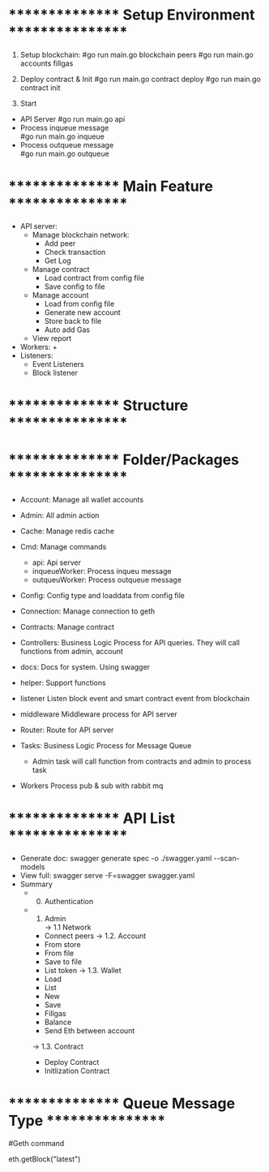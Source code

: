 # **************  Setup Environment ***************
1. Setup blockchain:
  #go run main.go  blockchain peers
  #go run main.go  accounts fillgas
2. Deploy contract & Init
  #go run main.go  contract deploy
  #go run main.go  contract init

3. Start
  + API Server
   #go run main.go  api
  + Process inqueue message  
  #go run main.go  inqueue
  + Process outqueue message  
  #go run main.go  outqueue
# **************  Main Feature ***************
- API server:
  + Manage blockchain network:
    - Add peer
    - Check transaction
    - Get Log
  + Manage contract
    - Load contract from config file
    - Save config to file
  + Manage account
    - Load from config file
    - Generate new account  
    - Store back to file
    - Auto add Gas
  + View report
- Workers:
  +  
- Listeners:
  +  Event Listeners
  +  Block listener
# **************  Structure ***************

# **************  Folder/Packages ***************
+ Account:
  Manage all wallet accounts
+ Admin:
  All admin action
+ Cache:
  Manage redis cache
+ Cmd: Manage commands
    + api: Api server
    + inqueueWorker: Process inqueu message
    + outqueuWorker: Process outqueue message
+ Config:
  Config type and loaddata from config file
+ Connection:
  Manage connection to geth
+ Contracts:
  Manage contract
+ Controllers:
  Business Logic Process for API queries. They will call functions from admin, account
+ docs:
  Docs for system. Using swagger
+ helper:
  Support functions
+ listener
  Listen block event and smart contract event from blockchain
+ middleware
  Middleware process for API server
+ Router: Route for API server
+ Tasks:
  Business Logic Process for Message Queue
    + Admin task will call function from contracts and admin to process task

+ Workers
  Process pub & sub with rabbit mq

# **************  API List  ***************
+ Generate doc:  swagger generate spec -o ./swagger.yaml --scan-models
+ View full: swagger serve -F=swagger swagger.yaml
+ Summary
    + 0. Authentication
    + 1. Admin  
      -> 1.1 Network
        + Connect peers
      ->  1.2. Account
        + From store
        + From file
        + Save to file
        + List token
      ->  1.3. Wallet
        + Load
        + List
        + New
        + Save
        + Fillgas
        + Balance
        + Send Eth between account

      ->  1.3. Contract
        + Deploy Contract
        + Initlization Contract

# **************  Queue Message Type  ***************


#Geth command

eth.getBlock("latest")
